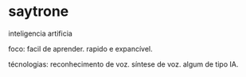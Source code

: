 # saytrone
 inteligencia artificia

 foco:
  facil de aprender.
  rapido e expancível.

técnologias:
 reconhecimento de voz.
 síntese de voz.
 algum de tipo IA. 